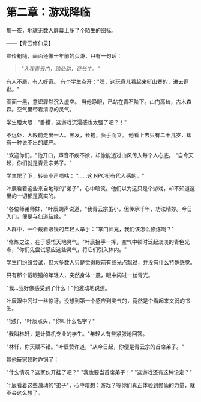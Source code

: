 # 第二章：游戏降临

那一夜，地球无数人屏幕上多了个陌生的图标。

——【青云修仙录】

宣传粗糙，画面还像十年前的页游，只有一句话：

> *"入我青云门，踏仙路，证长生。"*

有人不屑，有人好奇。
有个学生点开："嘿，这玩意儿看起来挺山寨的，进去逛逛。"

画面一黑，意识骤然沉入虚空。
当他睁眼，已站在青石阶下。山门高耸，古木森森。空气里带着清凉的灵气。

学生瞪大眼："卧槽，这游戏沉浸感也太强了吧？！"

不远处，大殿前走出一人。黑发，长袍，负手而立。
他看上去只有二十几岁，却有一种说不出的威严。

"欢迎你们。"他开口，声音不疾不徐，却像能透过山风传入每个人心底。
"自今天起，你们就是青云宗弟子。"

学生愣了下，转头小声嘀咕：
"……这 NPC挺有代入感的。"

叶辰看着这些来自地球的"弟子"，心中暗笑。他们以为这只是个游戏，却不知道这里的一切都是真实的。

"各位师弟师妹，"叶辰朗声说道，"我青云宗虽小，但传承千年，功法精妙。今日入门，便是与仙道结缘。"

人群中，一个戴着眼镜的年轻人举手："掌门师兄，我们该怎么修炼啊？"

"修炼之法，在于感悟天地灵气。"叶辰抬手一挥，空气中顿时泛起淡淡的青色光点，"你们先尝试感应这些灵气，将它们引入体内。"

学生们纷纷尝试，但大多数人只是觉得眼前有些光点飘过，并没有什么特殊感觉。

只有那个戴眼镜的年轻人，突然身体一震，眼中闪过一丝青光。

"我...我好像感受到了什么！"他激动地说道。

叶辰眼中闪过一丝惊讶。没想到第一个感应到灵气的，竟然是个看起来文弱的书生。

"很好，"叶辰点头，"你叫什么名字？"

"我叫林轩，是计算机专业的学生。"年轻人有些紧张地回答。

"林轩，你天赋不错。"叶辰赞许道，"从今日起，你便是青云宗的首席弟子。"

其他玩家顿时炸锅了：

"什么情况？这家伙开挂了吧？"
"我也要当首席弟子！"
"这游戏还有这种设定？"

叶辰看着这些激动的"弟子"，心中暗想：游戏？等你们真正体验到修仙的力量，就不会这么想了。
